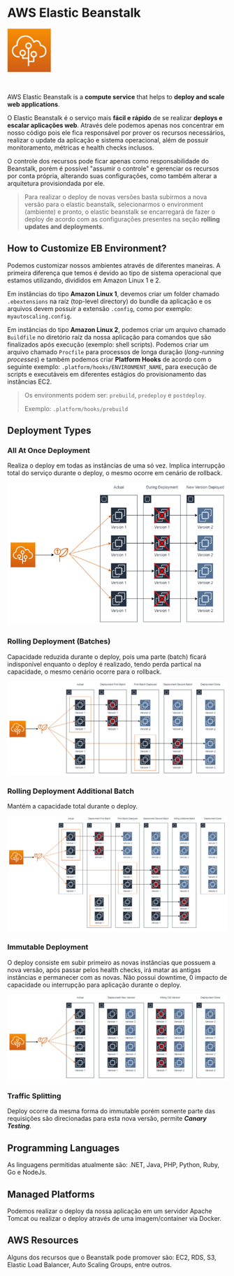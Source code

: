 # AWS Elastic Beanstalk

<img height=100px; alt="elastic-beanstalk-logo" src="../../../images/elastic-beanstalk.png" />

<p>&nbsp;</p>

AWS Elastic Beanstalk is a **compute service** that helps to **deploy and scale web applications**.

O Elastic Beanstalk é o serviço mais **fácil e rápido** de se realizar **deploys e escalar aplicações web**. Através dele podemos apenas nos concentrar em nosso código pois ele fica responsável por prover os recursos necessários, realizar o update da aplicação e sistema operacional, além de possuir monitoramento, métricas e health checks inclusos.

O controle dos recursos pode ficar apenas como responsabilidade do Beanstalk, porém é possível "assumir o controle" e gerenciar os recursos por conta própria, alterando suas configurações, como também alterar a arquitetura provisiondada por ele.

> Para realizar o deploy de novas versões basta subirmos a nova versão para o elastic beanstalk, selecionarmos o environment (ambiente) e pronto, o elastic beanstalk se encarregará de fazer o deploy de acordo com as configurações presentes na seção **rolling updates and deployments**.

## How to Customize EB Environment?

Podemos customizar nossos ambientes através de diferentes maneiras. A primeira diferença que temos é devido ao tipo de sistema operacional que estamos utilizando, divididos em Amazon Linux 1 e 2.

Em instâncias do tipo **Amazon Linux 1**, devemos criar um folder chamado ```.ebextensions``` na raíz (top-level directory) do bundle da aplicação e os arquivos devem possuir a extensão ```.config```, como por exemplo: ```myautoscaling.config```.

Em instâncias do tipo **Amazon Linux 2**, podemos criar um arquivo chamado ```Buildfile``` no diretório raíz da nossa aplicação para comandos que são finalizados após execução (exemplo: shell scripts). Podemos criar um arquivo chamado ```Procfile``` para processos de longa duração (*long-running processes*) e também podemos criar **Platform Hooks** de acordo com o seguinte exemplo: ```.platform/hooks/ENVIRONMENT_NAME```, para execução de scripts e executáveis em diferentes estágios do provisionamento das instâncias EC2. 

> Os environments podem ser: ```prebuild```, ```predeploy``` e ```postdeploy```.
>
> Exemplo: ```.platform/hooks/prebuild```

## Deployment Types

### All At Once Deployment

Realiza o deploy em todas as instâncias de uma só vez. Implica interrupção total do serviço durante o deploy, o mesmo ocorre em cenário de rollback.

![elastic-beanstalk-all-at-once-deployment](../../../images/elastic-beanstalk-all-at-once-deployment.drawio.png)

### Rolling Deployment (Batches)

Capacidade reduzida durante o deploy, pois uma parte (batch) ficará indisponível enquanto o deploy é realizado, tendo perda partical na capacidade, o mesmo cenário ocorre para o rollback.

![elastic-beanstalk-rolling-deployment](../../../images/elastic-beanstalk-rolling-deployment.drawio.png)

### Rolling Deployment Additional Batch

Mantém a capacidade total durante o deploy.

![elastic-beanstalk-rolling-deployment-additional-batch](../../../images/elastic-beanstalk-rolling-deployment-additional-batch.drawio.png)

### Immutable Deployment

O deploy consiste em subir primeiro as novas instâncias que possuem a nova versão, após passar pelos health checks, irá matar as antigas instâncias e permanecer com as novas. Não possui downtime, 0 impacto de capacidade ou interrupção para aplicação durante o deploy.

![elastic-beanstalk-immutable-deployment](../../../images/elastic-beanstalk-immutable-deployment.drawio.png)

### Traffic Splitting

Deploy ocorre da mesma forma do immutable porém somente parte das requisições são direcionadas para esta nova versão, permite ***Canary Testing***.

## Programming Languages

As linguagens permitidas atualmente são: .NET, Java, PHP, Python, Ruby, Go e NodeJs.

## Managed Platforms

Podemos realizar o deploy da nossa aplicação em um servidor Apache Tomcat ou realizar o deploy através de uma imagem/container via Docker.

## AWS Resources

Alguns dos recursos que o Beanstalk pode promover são: EC2, RDS, S3, Elastic Load Balancer, Auto Scaling Groups, entre outros.